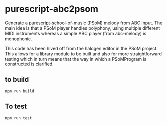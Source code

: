 purescript-abc2psom
===================

Generate a purescript-school-of-music (PSoM) melody from ABC input.  The main idea is that a PSoM player handles polyphony, using multiple different MIDI instruments whereas a simple ABC player (from abc-melody) is monophonic.

This code has been hived off from the halogen editor in the PSoM project.  This allows for a library module to be built and also for more straightforward testing which in turn means that the way in which a PSoMProgram is constructed is clarified.

to build
--------

    npm run build

To test
-------

    npm run test